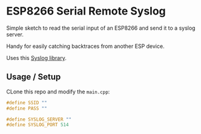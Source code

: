 # ESP8266 Serial Remote Syslog

Simple sketch to read the serial input of an ESP8266 and send it to a syslog server.

Handy for easily catching backtraces from another ESP device.

Uses this [Syslog library](https://github.com/arcao/Syslog).

## Usage / Setup

CLone this repo and modify the `main.cpp`:
```c
#define SSID ""
#define PASS ""

#define SYSLOG_SERVER ""
#define SYSLOG_PORT 514
```